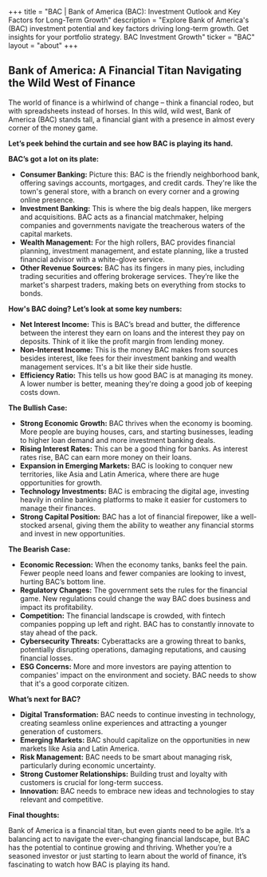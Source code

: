+++
title = "BAC |  Bank of America (BAC):  Investment Outlook and Key Factors for Long-Term Growth"
description = "Explore Bank of America's (BAC) investment potential and key factors driving long-term growth. Get insights for your portfolio strategy. BAC Investment Growth"
ticker = "BAC"
layout = "about"
+++

        


## Bank of America: A Financial Titan Navigating the Wild West of Finance 

The world of finance is a whirlwind of change – think a financial rodeo, but with spreadsheets instead of horses.  In this wild, wild west, Bank of America (BAC) stands tall, a financial giant with a presence in almost every corner of the money game.  

**Let’s peek behind the curtain and see how BAC is playing its hand.**

**BAC’s got a lot on its plate:**

* **Consumer Banking:** Picture this: BAC is the friendly neighborhood bank, offering savings accounts, mortgages, and credit cards.  They're like the town's general store, with a branch on every corner and a growing online presence.
* **Investment Banking:** This is where the big deals happen,  like mergers and acquisitions.  BAC acts as a financial matchmaker, helping companies and governments navigate the treacherous waters of the capital markets. 
* **Wealth Management:** For the high rollers, BAC provides financial planning, investment management, and estate planning,  like a trusted financial advisor with a white-glove service.
* **Other Revenue Sources:**  BAC has its fingers in many pies, including trading securities and offering brokerage services.  They’re like the market's sharpest traders, making bets on everything from stocks to bonds.

**How's BAC doing?  Let’s look at some key numbers:**

* **Net Interest Income:** This is BAC’s bread and butter, the difference between the interest they earn on loans and the interest they pay on deposits. Think of it like the profit margin from lending money.
* **Non-Interest Income:** This is the money BAC makes from sources besides interest, like fees for their investment banking and wealth management services. It's a bit like their side hustle.
* **Efficiency Ratio:** This tells us how good BAC is at managing its money.  A lower number is better, meaning they're doing a good job of keeping costs down.

**The Bullish Case:**

* **Strong Economic Growth:** BAC thrives when the economy is booming. More people are buying houses, cars, and starting businesses, leading to higher loan demand and more investment banking deals.  
* **Rising Interest Rates:** This can be a good thing for banks.  As interest rates rise, BAC can earn more money on their loans. 
* **Expansion in Emerging Markets:**  BAC is looking to conquer new territories, like Asia and Latin America, where there are huge opportunities for growth.
* **Technology Investments:**  BAC is embracing the digital age, investing heavily in online banking platforms to make it easier for customers to manage their finances. 
* **Strong Capital Position:**  BAC has a lot of financial firepower, like a well-stocked arsenal, giving them the ability to weather any financial storms and invest in new opportunities.

**The Bearish Case:**

* **Economic Recession:**  When the economy tanks, banks feel the pain. Fewer people need loans and fewer companies are looking to invest,  hurting BAC’s bottom line.
* **Regulatory Changes:**  The government sets the rules for the financial game. New regulations could change the way BAC does business and impact its profitability. 
* **Competition:**  The financial landscape is crowded, with fintech companies popping up left and right. BAC has to constantly innovate to stay ahead of the pack. 
* **Cybersecurity Threats:**  Cyberattacks are a growing threat to banks, potentially disrupting operations, damaging reputations, and causing financial losses.
* **ESG Concerns:**  More and more investors are paying attention to companies' impact on the environment and society.  BAC needs to show that it's a good corporate citizen.

**What’s next for BAC?**

* **Digital Transformation:** BAC needs to continue investing in technology, creating seamless online experiences and attracting a younger generation of customers. 
* **Emerging Markets:**  BAC should capitalize on the opportunities in new markets like Asia and Latin America. 
* **Risk Management:** BAC needs to be smart about managing risk, particularly during economic uncertainty. 
* **Strong Customer Relationships:** Building trust and loyalty with customers is crucial for long-term success.
* **Innovation:**  BAC needs to embrace new ideas and technologies to stay relevant and competitive.

**Final thoughts:**

Bank of America is a financial titan, but even giants need to be agile.  It’s a balancing act to navigate the ever-changing financial landscape, but BAC has the potential to continue growing and thriving.  Whether you’re a seasoned investor or just starting to learn about the world of finance, it’s fascinating to watch how BAC is playing its hand. 

        